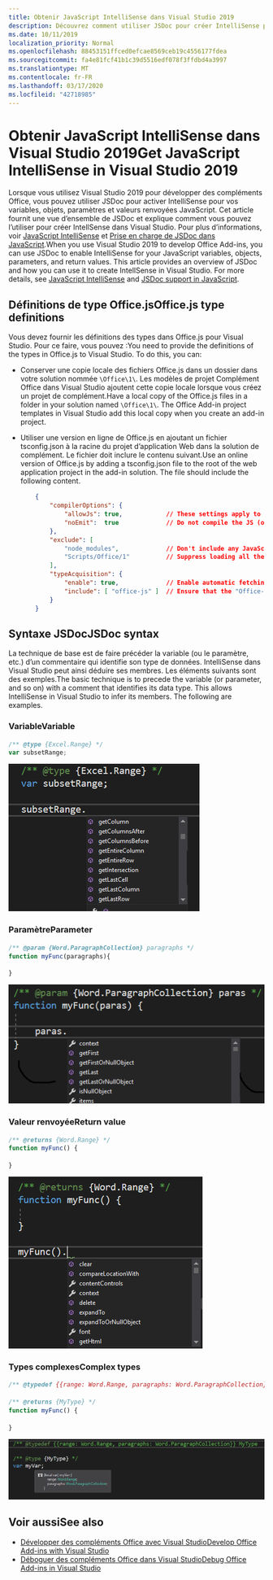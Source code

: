 ```yaml
---
title: Obtenir JavaScript IntelliSense dans Visual Studio 2019
description: Découvrez comment utiliser JSDoc pour créer IntelliSense pour vos variables, objets, paramètres et valeurs de retour JavaScript.
ms.date: 10/11/2019
localization_priority: Normal
ms.openlocfilehash: 88453151ffced0efcae8569ceb19c4556177fdea
ms.sourcegitcommit: fa4e81fcf41b1c39d5516edf078f3ffdbd4a3997
ms.translationtype: MT
ms.contentlocale: fr-FR
ms.lasthandoff: 03/17/2020
ms.locfileid: "42718985"
---
```

# <a name="get-javascript-intellisense-in-visual-studio-2019"></a><span data-ttu-id="987c1-103">Obtenir JavaScript IntelliSense dans Visual Studio 2019</span><span class="sxs-lookup"><span data-stu-id="987c1-103">Get JavaScript IntelliSense in Visual Studio 2019</span></span>

<span data-ttu-id="987c1-p101">Lorsque vous utilisez Visual Studio 2019 pour développer des compléments Office, vous pouvez utiliser JSDoc pour activer IntelliSense pour vos variables, objets, paramètres et valeurs renvoyées JavaScript. Cet article fournit une vue d’ensemble de JSDoc et explique comment vous pouvez l’utiliser pour créer IntellSense dans Visual Studio. Pour plus d’informations, voir [JavaScript IntelliSense](/visualstudio/ide/javascript-intellisense) et [Prise en charge de JSDoc dans JavaScript](https://github.com/Microsoft/TypeScript/wiki/JsDoc-support-in-JavaScript).</span><span class="sxs-lookup"><span data-stu-id="987c1-p101">When you use Visual Studio 2019 to develop Office Add-ins, you can use JSDoc to enable IntelliSense for your JavaScript variables, objects, parameters, and return values. This article provides an overview of JSDoc and how you can use it to create IntellSense in Visual Studio. For more details, see [JavaScript IntelliSense](/visualstudio/ide/javascript-intellisense) and [JSDoc support in JavaScript](https://github.com/Microsoft/TypeScript/wiki/JsDoc-support-in-JavaScript).</span></span> 

## <a name="officejs-type-definitions"></a><span data-ttu-id="987c1-107">Définitions de type Office.js</span><span class="sxs-lookup"><span data-stu-id="987c1-107">Office.js type definitions</span></span>

<span data-ttu-id="987c1-p102">Vous devez fournir les définitions des types dans Office.js pour Visual Studio. Pour ce faire, vous pouvez :</span><span class="sxs-lookup"><span data-stu-id="987c1-p102">You need to provide the definitions of the types in Office.js to Visual Studio. To do this, you can:</span></span>

- <span data-ttu-id="987c1-p103">Conserver une copie locale des fichiers Office.js dans un dossier dans votre solution nommée `\Office\1\`. Les modèles de projet Complément Office dans Visual Studio ajoutent cette copie locale lorsque vous créez un projet de complément.</span><span class="sxs-lookup"><span data-stu-id="987c1-p103">Have a local copy of the Office.js files in a folder in your solution named `\Office\1\`. The Office Add-in project templates in Visual Studio add this local copy when you create an add-in project.</span></span> 
- <span data-ttu-id="987c1-p104">Utiliser une version en ligne de Office.js en ajoutant un fichier tsconfig.json à la racine du projet d’application Web dans la solution de complément. Le fichier doit inclure le contenu suivant.</span><span class="sxs-lookup"><span data-stu-id="987c1-p104">Use an online version of Office.js by adding a tsconfig.json file to the root of the web application project in the add-in solution. The file should include the following content.</span></span>

    ```json
        {
            "compilerOptions": {
                "allowJs": true,            // These settings apply to JavaScript files also.
                "noEmit":  true             // Do not compile the JS (or TS) files in this project.
            },
            "exclude": [
                "node_modules",             // Don't include any JavaScript found under "node_modules".
                "Scripts/Office/1"          // Suppress loading all the JavaScript files from the Office NuGet package.
            ],
            "typeAcquisition": {
                "enable": true,             // Enable automatic fetching of type definitions for detected JavaScript libraries.
                "include": [ "office-js" ]  // Ensure that the "Office-js" type definition is fetched.
            }
        }
    ```

## <a name="jsdoc-syntax"></a><span data-ttu-id="987c1-114">Syntaxe JSDoc</span><span class="sxs-lookup"><span data-stu-id="987c1-114">JSDoc syntax</span></span>

<span data-ttu-id="987c1-p105">La technique de base est de faire précéder la variable (ou le paramètre, etc.) d’un commentaire qui identifie son type de données. IntelliSense dans Visual Studio peut ainsi déduire ses membres. Les éléments suivants sont des exemples.</span><span class="sxs-lookup"><span data-stu-id="987c1-p105">The basic technique is to precede the variable (or parameter, and so on) with a comment that identifies its data type. This allows IntelliSense in Visual Studio to infer its members. The following are examples.</span></span>

### <a name="variable"></a><span data-ttu-id="987c1-118">Variable</span><span class="sxs-lookup"><span data-stu-id="987c1-118">Variable</span></span>

```js
/** @type {Excel.Range} */
var subsetRange;
```
![IntelliSense pour variable](../images/intellisense-vs17-var.png)

### <a name="parameter"></a><span data-ttu-id="987c1-120">Paramètre</span><span class="sxs-lookup"><span data-stu-id="987c1-120">Parameter</span></span>

```js
/** @param {Word.ParagraphCollection} paragraphs */
function myFunc(paragraphs){

}
```
![IntelliSense pour paramètre](../images/intellisense-vs17-param.png)

### <a name="return-value"></a><span data-ttu-id="987c1-122">Valeur renvoyée</span><span class="sxs-lookup"><span data-stu-id="987c1-122">Return value</span></span>

```js
/** @returns {Word.Range} */
function myFunc() {

}
```
![IntelliSense pour la valeur renvoyée](../images/intellisense-vs17-return.png)

### <a name="complex-types"></a><span data-ttu-id="987c1-124">Types complexes</span><span class="sxs-lookup"><span data-stu-id="987c1-124">Complex types</span></span>

```js
/** @typedef {{range: Word.Range, paragraphs: Word.ParagraphCollection}} MyType

/** @returns {MyType} */
function myFunc() {

}
```
![IntelliSense pour le type complexe](../images/intellisense-vs17-complex-type.png)

## <a name="see-also"></a><span data-ttu-id="987c1-126">Voir aussi</span><span class="sxs-lookup"><span data-stu-id="987c1-126">See also</span></span>

- [<span data-ttu-id="987c1-127">Développer des compléments Office avec Visual Studio</span><span class="sxs-lookup"><span data-stu-id="987c1-127">Develop Office Add-ins with Visual Studio</span></span>](develop-add-ins-visual-studio.md)
- [<span data-ttu-id="987c1-128">Déboguer des compléments Office dans Visual Studio</span><span class="sxs-lookup"><span data-stu-id="987c1-128">Debug Office Add-ins in Visual Studio</span></span>](debug-office-add-ins-in-visual-studio.md)

